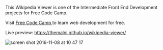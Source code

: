 This Wikipedia Viewer is one of the Intermediate Front End Development projects for Free Code Camp.

Visit [Free Code Camp ]( https://www.freecodecamp.com) to learn web development for free.

Live preview: https://themalni.github.io/wikipedia-viewer/

![screen shot 2016-11-08 at 10 47 17](https://cloud.githubusercontent.com/assets/12295765/20094301/eb2e8212-a5a0-11e6-80f4-c325f3db802f.png)

